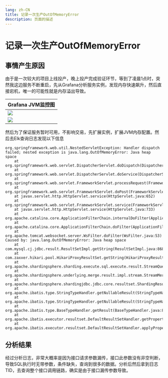 ```yaml
---
lang: zh-CN  
title: 记录一次生产OutOfMemoryError  
description: 页面的描述
---
```


# 记录一次生产OutOfMemoryError

## 事情产生原因

由于是一次较大的项目上线投产，晚上投产完成验证环节，等到了凌晨1点时，突然我这边服务不断重启，先从Grafana分析服务实例，发现内存快速飙升，然后直接宕机，唯一的可能性就是内存溢出导致。

|Grafana JVM监控图|
|---|
![](https://oss-xuxin.oss-cn-beijing.aliyuncs.com/blog/img/yHiKx0.png)|
![](https://oss-xuxin.oss-cn-beijing.aliyuncs.com/blog/img/v8Swtw.png)|

然后为了保证服务暂时可用，不影响交易，先扩展实例，扩展JVM内存配置。然后去Elk查询日志发现以下信息

```shell
org.springframework.web.util.NestedServletException: Handler dispatch failed; nested exception is java.lang.OutOfMemoryError: Java heap space
	at org.springframework.web.servlet.DispatcherServlet.doDispatch(DispatcherServlet.java:1075)
	at org.springframework.web.servlet.DispatcherServlet.doService(DispatcherServlet.java:962)
	at org.springframework.web.servlet.FrameworkServlet.processRequest(FrameworkServlet.java:1006)
	at org.springframework.web.servlet.FrameworkServlet.doPost(FrameworkServlet.java:909)
	at javax.servlet.http.HttpServlet.service(HttpServlet.java:652)
	at org.springframework.web.servlet.FrameworkServlet.service(FrameworkServlet.java:883)
	at javax.servlet.http.HttpServlet.service(HttpServlet.java:733)
	at org.apache.catalina.core.ApplicationFilterChain.internalDoFilter(ApplicationFilterChain.java:227)
	at org.apache.catalina.core.ApplicationFilterChain.doFilter(ApplicationFilterChain.java:162)
	at org.apache.tomcat.websocket.server.WsFilter.doFilter(WsFilter.java:53)
Caused by: java.lang.OutOfMemoryError: Java heap space
	at com.mysql.cj.jdbc.result.ResultSetImpl.getString(ResultSetImpl.java:868)
	at com.zaxxer.hikari.pool.HikariProxyResultSet.getString(HikariProxyResultSet.java)
	at org.apache.shardingsphere.sharding.execute.sql.execute.result.StreamQueryResult.getValue(StreamQueryResult.java:70)
	at org.apache.shardingsphere.underlying.merge.result.impl.stream.StreamMergedResult.getValue(StreamMergedResult.java:47)
	at org.apache.shardingsphere.shardingjdbc.jdbc.core.resultset.ShardingResultSet.getString(ShardingResultSet.java:161)
	at org.apache.ibatis.type.StringTypeHandler.getNullableResult(StringTypeHandler.java:37)
	at org.apache.ibatis.type.StringTypeHandler.getNullableResult(StringTypeHandler.java:26)
	at org.apache.ibatis.type.BaseTypeHandler.getResult(BaseTypeHandler.java:85)
	at org.apache.ibatis.executor.resultset.DefaultResultSetHandler.getPropertyMappingValue(DefaultResultSetHandler.java:511)
	at org.apache.ibatis.executor.resultset.DefaultResultSetHandler.applyPropertyMappings(DefaultResultSetHandler.java:480)
```

## 分析结果

经过分析日志，非常大概率是因为接口请求参数漏传，接口此参数没有非空判断，导致SQL执行时无带参数，条件缺失，查询到很多的数据。分析后然后拿到日志TID，去查询整个接口调用链路，确实是由于接口漏传参数导致。

<Comment></Comment>

